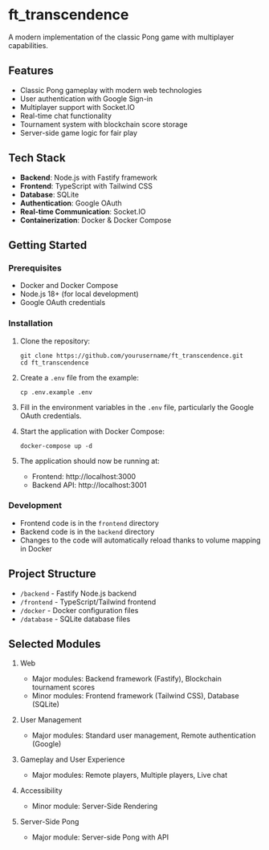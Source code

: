 # ft_transcendence

A modern implementation of the classic Pong game with multiplayer capabilities.

## Features

- Classic Pong gameplay with modern web technologies
- User authentication with Google Sign-in
- Multiplayer support with Socket.IO
- Real-time chat functionality
- Tournament system with blockchain score storage
- Server-side game logic for fair play

## Tech Stack

- **Backend**: Node.js with Fastify framework
- **Frontend**: TypeScript with Tailwind CSS
- **Database**: SQLite
- **Authentication**: Google OAuth
- **Real-time Communication**: Socket.IO
- **Containerization**: Docker & Docker Compose

## Getting Started

### Prerequisites

- Docker and Docker Compose
- Node.js 18+ (for local development)
- Google OAuth credentials

### Installation

1. Clone the repository:

   ```
   git clone https://github.com/yourusername/ft_transcendence.git
   cd ft_transcendence
   ```

2. Create a `.env` file from the example:

   ```
   cp .env.example .env
   ```

3. Fill in the environment variables in the `.env` file, particularly the Google OAuth credentials.

4. Start the application with Docker Compose:

   ```
   docker-compose up -d
   ```

5. The application should now be running at:
   - Frontend: http://localhost:3000
   - Backend API: http://localhost:3001

### Development

- Frontend code is in the `frontend` directory
- Backend code is in the `backend` directory
- Changes to the code will automatically reload thanks to volume mapping in Docker

## Project Structure

- `/backend` - Fastify Node.js backend
- `/frontend` - TypeScript/Tailwind frontend
- `/docker` - Docker configuration files
- `/database` - SQLite database files

## Selected Modules

1. Web

   - Major modules: Backend framework (Fastify), Blockchain tournament scores
   - Minor modules: Frontend framework (Tailwind CSS), Database (SQLite)

2. User Management

   - Major modules: Standard user management, Remote authentication (Google)

3. Gameplay and User Experience

   - Major modules: Remote players, Multiple players, Live chat

4. Accessibility

   - Minor module: Server-Side Rendering

5. Server-Side Pong
   - Major module: Server-side Pong with API

